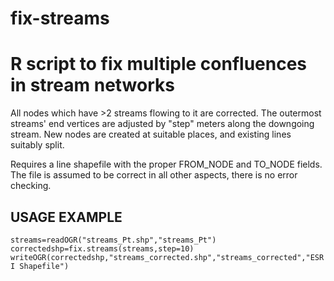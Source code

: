 # fix-streams
<h1>R script to fix multiple confluences in stream networks</h1>
<p>All nodes which have >2 streams flowing to it are corrected. The outermost streams' end vertices are adjusted by "step" meters along the downgoing stream. New nodes are created at suitable places, and existing lines suitably split.</p>
<p>Requires a line shapefile with the proper FROM_NODE and TO_NODE fields. The file is assumed to be correct in all other aspects, there is no error checking.</p>
<h2>USAGE EXAMPLE</h2>
<code>streams=readOGR("streams_Pt.shp","streams_Pt")</code><br/>
<code>correctedshp=fix.streams(streams,step=10)</code><br/>
<code>writeOGR(correctedshp,"streams_corrected.shp","streams_corrected","ESRI Shapefile")</code>
